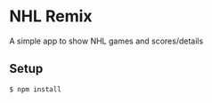 # NHL Remix

A simple app to show NHL games and scores/details

## Setup

```bash
$ npm install
```
